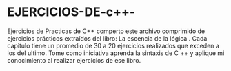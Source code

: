 # EJERCICIOS-DE-c++-
Ejercicios de Practicas de C++
comperto este archivo comprimido de ejercicios prácticos extraídos del libro: La escencia de la lógica . Cada capitulo tiene un promedio de 30 a 20 ejercicios realizados que exceden a los del ultimo.
Tome como iniciativa aprenda la sintaxis de C ++ y aplique mi conocimiento al realizar ejercicios de ese libro.

